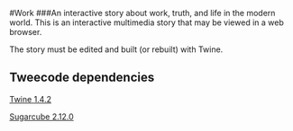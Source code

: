 #Work
###An interactive story about work, truth, and life in the modern world.
This is an interactive multimedia story that may be viewed in a web browser.

The story must be edited and built (or rebuilt) with Twine.
## Tweecode dependencies
[Twine 1.4.2](http://twinery.org)

[Sugarcube 2.12.0](http://www.motoslave.net/sugarcube/2/)

